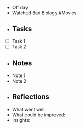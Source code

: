 - Off day
- Watched Bad Biology #Movies
- ## Tasks
- [ ] Task 1
- [ ] Task 2
- ## Notes
- Note 1
- Note 2
- ## Reflections
- What went well:
- What could be improved:
- Insights: